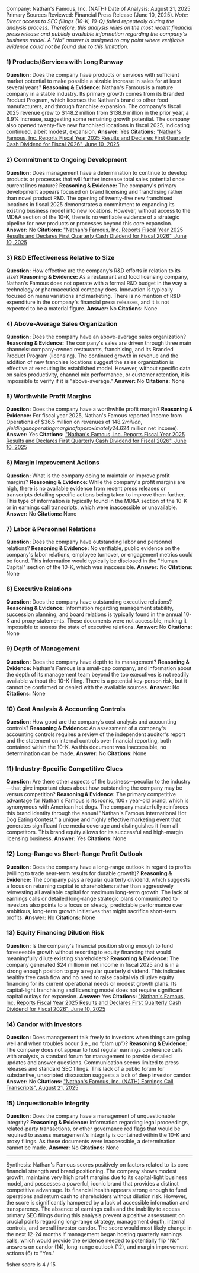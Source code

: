 Company: Nathan's Famous, Inc. (NATH)
Date of Analysis: August 21, 2025
Primary Sources Reviewed: Financial Press Release (June 10, 2025).
*Note: Direct access to SEC filings (10-K, 10-Q) failed repeatedly during the analysis process. Therefore, this analysis relies on the most recent financial press release and publicly available information regarding the company's business model. A "No" answer is assigned to any point where verifiable evidence could not be found due to this limitation.*

### 1) Products/Services with Long Runway
**Question:** Does the company have products or services with sufficient market potential to make possible a sizable increase in sales for at least several years?
**Reasoning & Evidence:** Nathan's Famous is a mature company in a stable industry. Its primary growth comes from its Branded Product Program, which licenses the Nathan's brand to other food manufacturers, and through franchise expansion. The company's fiscal 2025 revenue grew to $148.2 million from $138.6 million in the prior year, a 6.9% increase, suggesting some remaining growth potential. The company also opened twenty-five new franchised locations in fiscal 2025, indicating continued, albeit modest, expansion.
**Answer:** Yes
**Citations:** ["Nathan's Famous, Inc. Reports Fiscal Year 2025 Results and Declares First Quarterly Cash Dividend for Fiscal 2026", June 10, 2025](https://www.nasdaq.com/press-release/nathans-famous-inc.-reports-fiscal-year-2025-results-and-declares-first-quarterly-cash)

### 2) Commitment to Ongoing Development
**Question:** Does management have a determination to continue to develop products or processes that will further increase total sales potential once current lines mature?
**Reasoning & Evidence:** The company's primary development appears focused on brand licensing and franchising rather than novel product R&D. The opening of twenty-five new franchised locations in fiscal 2025 demonstrates a commitment to expanding its existing business model into new locations. However, without access to the MD&A section of the 10-K, there is no verifiable evidence of a strategic pipeline for new products or processes beyond this core expansion.
**Answer:** No
**Citations:** ["Nathan's Famous, Inc. Reports Fiscal Year 2025 Results and Declares First Quarterly Cash Dividend for Fiscal 2026", June 10, 2025](https://www.nasdaq.com/press-release/nathans-famous-inc.-reports-fiscal-year-2025-results-and-declares-first-quarterly-cash)

### 3) R&D Effectiveness Relative to Size
**Question:** How effective are the company’s R&D efforts in relation to its size?
**Reasoning & Evidence:** As a restaurant and food licensing company, Nathan's Famous does not operate with a formal R&D budget in the way a technology or pharmaceutical company does. Innovation is typically focused on menu variations and marketing. There is no mention of R&D expenditure in the company's financial press releases, and it is not expected to be a material figure.
**Answer:** No
**Citations:** None

### 4) Above-Average Sales Organization
**Question:** Does the company have an above-average sales organization?
**Reasoning & Evidence:** The company's sales are driven through three main channels: company-owned restaurants, franchising, and its Branded Product Program (licensing). The continued growth in revenue and the addition of new franchise locations suggest the sales organization is effective at executing its established model. However, without specific data on sales productivity, channel mix performance, or customer retention, it is impossible to verify if it is "above-average."
**Answer:** No
**Citations:** None

### 5) Worthwhile Profit Margins
**Question:** Does the company have a worthwhile profit margin?
**Reasoning & Evidence:** For fiscal year 2025, Nathan's Famous reported Income from Operations of $36.5 million on revenues of $148.2 million, yielding an operating margin of approximately 24.6%. This is a strong margin for the industry, largely attributable to the high-margin licensing and franchising model which requires less capital than company-owned restaurants. The company's net margin was 16.2% ($24 million net income).
**Answer:** Yes
**Citations:** ["Nathan's Famous, Inc. Reports Fiscal Year 2025 Results and Declares First Quarterly Cash Dividend for Fiscal 2026", June 10, 2025](https://www.nasdaq.com/press-release/nathans-famous-inc.-reports-fiscal-year-2025-results-and-declares-first-quarterly-cash)

### 6) Margin Improvement Actions
**Question:** What is the company doing to maintain or improve profit margins?
**Reasoning & Evidence:** While the company's profit margins are high, there is no available evidence from recent press releases or transcripts detailing specific actions being taken to improve them further. This type of information is typically found in the MD&A section of the 10-K or in earnings call transcripts, which were inaccessible or unavailable.
**Answer:** No
**Citations:** None

### 7) Labor & Personnel Relations
**Question:** Does the company have outstanding labor and personnel relations?
**Reasoning & Evidence:** No verifiable, public evidence on the company's labor relations, employee turnover, or engagement metrics could be found. This information would typically be disclosed in the "Human Capital" section of the 10-K, which was inaccessible.
**Answer:** No
**Citations:** None

### 8) Executive Relations
**Question:** Does the company have outstanding executive relations?
**Reasoning & Evidence:** Information regarding management stability, succession planning, and board relations is typically found in the annual 10-K and proxy statements. These documents were not accessible, making it impossible to assess the state of executive relations.
**Answer:** No
**Citations:** None

### 9) Depth of Management
**Question:** Does the company have depth to its management?
**Reasoning & Evidence:** Nathan's Famous is a small-cap company, and information about the depth of its management team beyond the top executives is not readily available without the 10-K filing. There is a potential key-person risk, but it cannot be confirmed or denied with the available sources.
**Answer:** No
**Citations:** None

### 10) Cost Analysis & Accounting Controls
**Question:** How good are the company’s cost analysis and accounting controls?
**Reasoning & Evidence:** An assessment of a company's accounting controls requires a review of the independent auditor's report and the statement on internal controls over financial reporting, both contained within the 10-K. As this document was inaccessible, no determination can be made.
**Answer:** No
**Citations:** None

### 11) Industry-Specific Competitive Clues
**Question:** Are there other aspects of the business—peculiar to the industry—that give important clues about how outstanding the company may be versus competition?
**Reasoning & Evidence:** The primary competitive advantage for Nathan's Famous is its iconic, 100+ year-old brand, which is synonymous with American hot dogs. The company masterfully reinforces this brand identity through the annual "Nathan's Famous International Hot Dog Eating Contest," a unique and highly effective marketing event that generates significant free media coverage and distinguishes it from all competitors. This brand equity allows for its successful and high-margin licensing business.
**Answer:** Yes
**Citations:** None

### 12) Long-Range vs Short-Range Profit Outlook
**Question:** Does the company have a long-range outlook in regard to profits (willing to trade near-term results for durable growth)?
**Reasoning & Evidence:** The company pays a regular quarterly dividend, which suggests a focus on returning capital to shareholders rather than aggressively reinvesting all available capital for maximum long-term growth. The lack of earnings calls or detailed long-range strategic plans communicated to investors also points to a focus on steady, predictable performance over ambitious, long-term growth initiatives that might sacrifice short-term profits.
**Answer:** No
**Citations:** None

### 13) Equity Financing Dilution Risk
**Question:** Is the company's financial position strong enough to fund foreseeable growth without resorting to equity financing that would meaningfully dilute existing shareholders?
**Reasoning & Evidence:** The company generated $24 million in net income in fiscal 2025 and is in a strong enough position to pay a regular quarterly dividend. This indicates healthy free cash flow and no need to raise capital via dilutive equity financing for its current operational needs or modest growth plans. Its capital-light franchising and licensing model does not require significant capital outlays for expansion.
**Answer:** Yes
**Citations:** ["Nathan's Famous, Inc. Reports Fiscal Year 2025 Results and Declares First Quarterly Cash Dividend for Fiscal 2026", June 10, 2025](https://www.nasdaq.com/press-release/nathans-famous-inc.-reports-fiscal-year-2025-results-and-declares-first-quarterly-cash)

### 14) Candor with Investors
**Question:** Does management talk freely to investors when things are going well **and** when troubles occur (i.e., no “clam up”)?
**Reasoning & Evidence:** The company does not appear to host regular earnings conference calls with analysts, a standard forum for management to provide detailed updates and answer questions. Communication seems limited to press releases and standard SEC filings. This lack of a public forum for substantive, unscripted discussion suggests a lack of deep investor candor.
**Answer:** No
**Citations:** ["Nathan's Famous, Inc. (NATH) Earnings Call Transcripts", August 21, 2025](https://discountingcashflows.com/company/NATH/transcripts/)

### 15) Unquestionable Integrity
**Question:** Does the company have a management of unquestionable integrity?
**Reasoning & Evidence:** Information regarding legal proceedings, related-party transactions, or other governance red flags that would be required to assess management's integrity is contained within the 10-K and proxy filings. As these documents were inaccessible, a determination cannot be made.
**Answer:** No
**Citations:** None

---
Synthesis:
Nathan's Famous scores positively on factors related to its core financial strength and brand positioning. The company shows modest growth, maintains very high profit margins due to its capital-light business model, and possesses a powerful, iconic brand that provides a distinct competitive advantage. Its financial health appears strong enough to fund operations and return cash to shareholders without dilution risk. However, the score is significantly hampered by a lack of accessible information and transparency. The absence of earnings calls and the inability to access primary SEC filings during this analysis prevent a positive assessment on crucial points regarding long-range strategy, management depth, internal controls, and overall investor candor. The score would most likely change in the next 12-24 months if management began hosting quarterly earnings calls, which would provide the evidence needed to potentially flip "No" answers on candor (14), long-range outlook (12), and margin improvement actions (6) to "Yes."

fisher score is 4 / 15